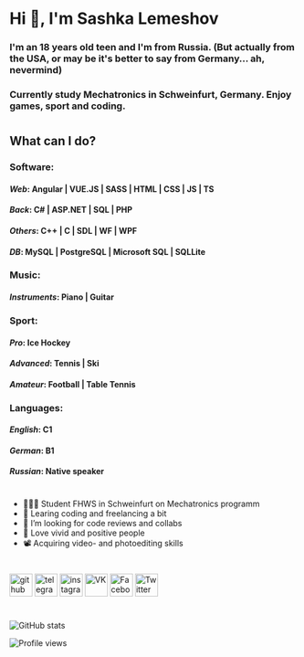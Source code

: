 # Hi 👋, I'm Sashka Lemeshov

### I'm an 18 years old teen and I'm from Russia. (But actually from the USA, or may be it's better to say from Germany... ah, nevermind)

### Currently study Mechatronics in Schweinfurt, Germany. Enjoy games, sport and coding.

#

## What can I do?

### **Software**:

#### _**Web**_: Angular | VUE.JS | SASS | HTML | CSS | JS | TS

#### _**Back**_: C# | ASP.NET | SQL | PHP

#### _**Others**_: C++ | C | SDL | WF | WPF

#### _**DB**_: MySQL | PostgreSQL | Microsoft SQL | SQLLite

### **Music**:

#### **_Instruments_**: Piano | Guitar

### **Sport**:

#### **_Pro_**: Ice Hockey

#### **_Advanced_**: Tennis | Ski

#### **_Amateur_**: Football | Table Tennis

### **Languages**:

#### _**English**_: C1

#### _**German**_: B1

#### _**Russian**_: Native speaker

#

- 👨🏻‍🎓 Student FHWS in Schweinfurt on Mechatronics programm
- 🌱 Learing coding and freelancing a bit
- 🤔 I’m looking for code reviews and collabs
- 🌠 Love vivid and positive people
- 📽 Acquiring video- and photoediting skills

#

[<img src='https://cdn.jsdelivr.net/npm/simple-icons@3.0.1/icons/github.svg' alt='github' height='40'>](https://github.com/Allemeshov) [<img src='https://cdn.jsdelivr.net/npm/simple-icons@3.0.1/icons/telegram.svg' alt='telegram' height='40'>](https://t.me/aya_lemesh) [<img src='https://cdn.jsdelivr.net/npm/simple-icons@3.0.1/icons/instagram.svg' alt='instagram' height='40'>](https://www.instagram.com/__15_lemeshkun/) [<img src='https://cdn.jsdelivr.net/npm/simple-icons@3.0.1/icons/vk.svg' alt='VK' height='40'>](https://vk.com/lemesh_kun) [<img src='https://cdn.jsdelivr.net/npm/simple-icons@3.0.1/icons/facebook.svg' alt='Facebook' height='40'>](https://www.facebook.com/alexander.lemeshov) [<img src='https://cdn.jsdelivr.net/npm/simple-icons@3.0.1/icons/twitter.svg' alt='Twitter' height='40'>](https://twitter.com/xl_mathsteachka)

#

![GitHub stats](https://github-readme-stats.vercel.app/api?username=Allemeshov&show_icons=true)

![Profile views](https://gpvc.arturio.dev/Allemeshov)
